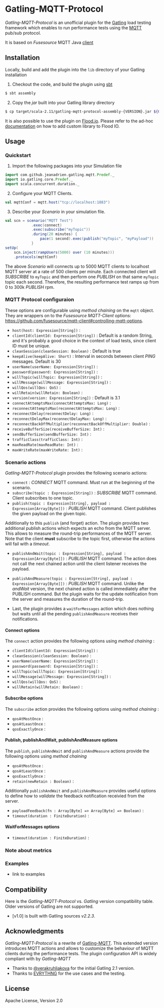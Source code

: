 # Gatling-MQTT-Protocol

_Gatling-MQTT-Protocol_ is an unofficial plugin for the [Gatling](http://gatling.io) load testing framework which enables 
to run performance tests using the [MQTT](http://mqtt.org/) pub/sub protocol.

It is based on _Fusesource_ MQTT Java [client](https://github.com/fusesource/mqtt-client)

## Installation

Locally, build and add the plugin into the `lib` directory of your Gatling installation

1. Checkout the code, and build the plugin using [sbt](http://www.scala-sbt.org/)

```bash
$ sbt assembly
```

2. Copy the _jar_ built into your Gatling library directory

```bash
$ cp target/scala-2.11/gatling-mqtt-protocol-assembly-{VERSION}.jar ${GATLING_HOME}/lib`
```

It is also possible to use the plugin on [Flood.io](https://flood.io/). 
Please refer to the ad-hoc [documentation](https://help.flood.io/docs/custom-libraries-on-grid-nodes) on how to
add custom library to Flood IO.

## Usage

### Quickstart

1. Import the following packages into your Simulation file

```scala
import com.github.jeanadrien.gatling.mqtt.Predef._
import io.gatling.core.Predef._
import scala.concurrent.duration._
```

2. Configure your MQTT Clients.

```scala
val mqttConf = mqtt.host("tcp://localhost:1883")
```

3. Describe your _Scenario_ in your simulation file.

```scala
val scn = scenario("MQTT Test")
            .exec(connect)
            .exec(subscribe("myTopic"))
            .during(20 minutes) {
                pace(1 second).exec(publish("myTopic", "myPayload"))
            }
setUp(
    scn.inject(rampUsers(5000) over (10 minutes)))
    .protocols(mqttConf)
```

The above _Scenario_ will connects up to 5000 MQTT clients to localhost MQTT server at a rate of 500 clients per minute.
Each connected client will _SUBSCRIBE_ to `myTopic` and then perform one _PUBLISH_ on that same `myTopic` topic each
second. Therefore, the resulting performance test ramps up from 0 to 300k _PUBLISH_ rpm. 

### MQTT Protocol configuraion

These options are configurable using _method chaining_ on the `mqtt` object. They are wrappers on to the _Fusesource MQTT-Client_ 
options: https://github.com/fusesource/mqtt-client#controlling-mqtt-options.

* `host(host: Expression[String])` :
* `clientId(clientId: Expression[String])` : Default is a random String, and it's probably a good choice in the context
 of load tests, since client ID must be unique.
* `cleanSession(cleanSession: Boolean)` : Default is true
* `keepAlive(keepAlive: Short)` : Interval in seconds between client _PING_ messages. Default is 30
* `userName(userName: Expression[String])` :
* `password(password: Expression[String])` :
* `willTopic(willTopic: Expression[String])` :
* `willMessage(willMessage: Expression[String])` :
* `willQos(willQos: QoS)` :
* `willRetain(willRetain: Boolean)` :
* `version(version: Expression[String])` : Default is 3.1
* `connectAttemptsMax(connectAttemptsMax: Long)` :
* `reconnectAttemptsMax(reconnectAttemptsMax: Long)` :
* `reconnectDelay(reconnectDelay: Long)` :
* `reconnectDelayMax(reconnectDelayMax: Long)` :
* `reconnectBackOffMultiplier(reconnectBackOffMultiplier: Double)` :
* `receiveBufferSize(receiveBufferSize: Int)` :
* `sendBufferSize(sendBufferSize: Int)` :
* `trafficClass(trafficClass: Int)` :
* `maxReadRate(maxReadRate: Int)` :
* `maxWriteRate(maxWriteRate: Int)` :

### Scenario actions

_Gatling-MQTT-Protocol_ plugin provides the following scenario actions:

* `connect` : _CONNECT_ MQTT command. Must run at the beginning of the scenario.
* `subscribe(topic : Expression[String])` : _SUBSCRIBE_ MQTT command. Client subscribes to one topic.
* `publish(topic : Expression[String], payload : Expression[Array[Byte]])` : _PUBLISH_ MQTT command. Client publishes
the given payload on the given topic.

Additionally to this `publish` (and forget) action. The plugin provides two additional publish actions which expects
an echo from the MQTT server. This allows to measure the round-trip performances of the MQTT server.
Note that the client __must__ subscribe to the topic first, otherwise the actions will fail with a _timeout_.

* `publishAndWait(topic : Expression[String], payload : Expression[Array[Byte]])` : _PUBLISH_ MQTT command. The action
does not call the next chained action until the client listener receives the payload. 
* `publishAndMeasure(topic : Expression[String], payload : Expression[Array[Byte]])` : _PUBLISH_ MQTT command. Unlike
the _andWait_ version, the next chained action is called immediately after the PUBLISH command. But the plugin waits
for the update notification from the server and measures the duration of the round-trip.

* Last, the plugin provides a `waitForMessages` action which does nothing but waits until all the pending `publishAndMeasure`
receives their notifications.

#### Connect options

The `connect` action provides the following options using _method chaining_ :

* `clientId(clientId: Expression[String])` :
* `cleanSession(cleanSession: Boolean)` :
* `userName(userName: Expression[String])` :
* `password(password: Expression[String])` :
* `willTopic(willTopic: Expression[String])` :
* `willMessage(willMessage: Expression[String])` :
* `willQos(willQos: QoS)` :
* `willRetain(willRetain: Boolean)` :

#### Subscribe options

The `subscribe` action provides the following options using _method chaining_ :

* `qosAtMostOnce` :
* `qosAtLeastOnce` :
* `qosExactlyOnce` :


#### Publish, publishAndWait, publishAndMeasure options

The `publish`, `publishAndWait` and `publishAndMeasure` actions provide the following options using _method chaining_

* `qosAtMostOnce` :
* `qosAtLeastOnce` :
* `qosExactlyOnce` :
* `retain(newRetain : Boolean)` :

Additionally `publishAndWait` and `publishAndMeasure` provides useful options to define how to _validate_ the
feedback notification receivied from the server.

* `payloadFeedback(fn : Array[Byte] => Array[Byte] => Boolean)` :
* `timeout(duration : FiniteDuration)` :

#### WaitForMessages options

* `timeout(duration : FiniteDuration)` :

### Note about metrics

### Examples

+ link to examples

## Compatibility

Here is the _Gatling-MQTT-Protocol_ vs. _Gatling_ version compatibility table.
Older versions of Gatling are not supported.

* [v1.0] is built with Gatling sources _v2.2.3_. 

## Acknowledgments

_Gatling-MQTT-Protocol_ is a rewrite of [Gatling-MQTT](https://github.com/mnogu/gatling-mqtt). This extended version 
introduces MQTT actions and allows to customize the behaviour of MQTT clients during the performance tests. 
The plugin configuration API is widely compliant with by _Gatling-MQTT_

* Thanks to [@verakruhliakova](https://github.com/verakruhliakova) for the initial Gatling 2.1 version.
* Thanks to [EVRYTHNG](https://evrythng.com/) for the use cases and the testing.

## License

Apache License, Version 2.0